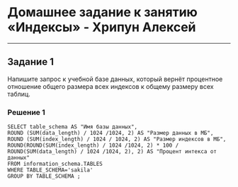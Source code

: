 # Домашнее задание к занятию «Индексы» - Хрипун Алексей

---

## Задание 1
Напишите запрос к учебной базе данных, который вернёт процентное отношение общего размера всех индексов к общему размеру всех таблиц.

### Решение 1
```
SELECT table_schema AS "Имя базы данных",
ROUND (SUM(data_length) / 1024 /1024, 2) AS "Размер данных в МБ",
ROUND (SUM(index_length) / 1024 / 1024, 2) AS "Размер индексов в МБ",
ROUND(ROUND(SUM(index_length) / 1024 /1024, 2) * 100 / ROUND(SUM(data_length) / 1024 /1024, 2), 2) AS "Процент интекса от данных"
FROM information_schema.TABLES
WHERE TABLE_SCHEMA='sakila'
GROUP BY TABLE_SCHEMA ;
```
